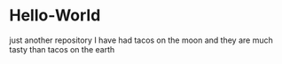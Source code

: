# Hello-World
just another repository
I have had tacos on the moon and they are much tasty than tacos on the earth
